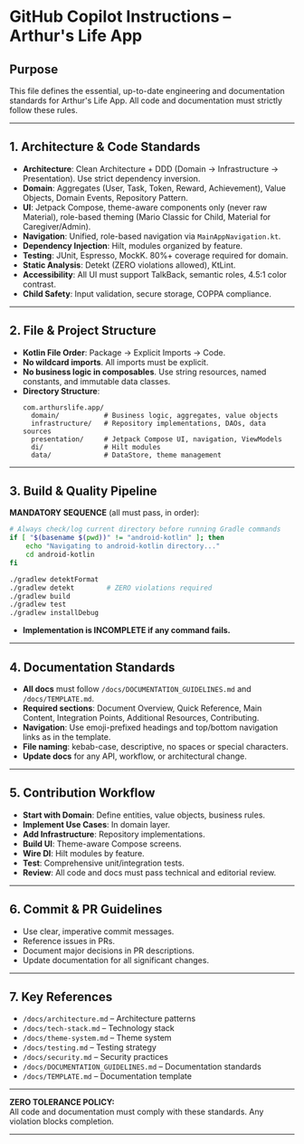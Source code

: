 
# GitHub Copilot Instructions – Arthur's Life App

## Purpose
This file defines the essential, up-to-date engineering and documentation standards for Arthur's Life App. All code and documentation must strictly follow these rules.

---

## 1. Architecture & Code Standards

- **Architecture**: Clean Architecture + DDD (Domain → Infrastructure → Presentation). Use strict dependency inversion.
- **Domain**: Aggregates (User, Task, Token, Reward, Achievement), Value Objects, Domain Events, Repository Pattern.
- **UI**: Jetpack Compose, theme-aware components only (never raw Material), role-based theming (Mario Classic for Child, Material for Caregiver/Admin).
- **Navigation**: Unified, role-based navigation via `MainAppNavigation.kt`.
- **Dependency Injection**: Hilt, modules organized by feature.
- **Testing**: JUnit, Espresso, MockK. 80%+ coverage required for domain.
- **Static Analysis**: Detekt (ZERO violations allowed), KtLint.
- **Accessibility**: All UI must support TalkBack, semantic roles, 4.5:1 color contrast.
- **Child Safety**: Input validation, secure storage, COPPA compliance.

---

## 2. File & Project Structure

- **Kotlin File Order**: Package → Explicit Imports → Code.
- **No wildcard imports**. All imports must be explicit.
- **No business logic in composables**. Use string resources, named constants, and immutable data classes.
- **Directory Structure**:
  ```
  com.arthurslife.app/
    domain/           # Business logic, aggregates, value objects
    infrastructure/   # Repository implementations, DAOs, data sources
    presentation/     # Jetpack Compose UI, navigation, ViewModels
    di/               # Hilt modules
    data/             # DataStore, theme management
  ```

---

## 3. Build & Quality Pipeline

**MANDATORY SEQUENCE** (all must pass, in order):
```zsh
# Always check/log current directory before running Gradle commands
if [ "$(basename $(pwd))" != "android-kotlin" ]; then 
    echo "Navigating to android-kotlin directory..."
    cd android-kotlin
fi

./gradlew detektFormat
./gradlew detekt        # ZERO violations required
./gradlew build
./gradlew test
./gradlew installDebug
```
- **Implementation is INCOMPLETE if any command fails.**

---

## 4. Documentation Standards

- **All docs** must follow `/docs/DOCUMENTATION_GUIDELINES.md` and `/docs/TEMPLATE.md`.
- **Required sections**: Document Overview, Quick Reference, Main Content, Integration Points, Additional Resources, Contributing.
- **Navigation**: Use emoji-prefixed headings and top/bottom navigation links as in the template.
- **File naming**: kebab-case, descriptive, no spaces or special characters.
- **Update docs** for any API, workflow, or architectural change.

---

## 5. Contribution Workflow

- **Start with Domain**: Define entities, value objects, business rules.
- **Implement Use Cases**: In domain layer.
- **Add Infrastructure**: Repository implementations.
- **Build UI**: Theme-aware Compose screens.
- **Wire DI**: Hilt modules by feature.
- **Test**: Comprehensive unit/integration tests.
- **Review**: All code and docs must pass technical and editorial review.

---

## 6. Commit & PR Guidelines

- Use clear, imperative commit messages.
- Reference issues in PRs.
- Document major decisions in PR descriptions.
- Update documentation for all significant changes.

---

## 7. Key References

- `/docs/architecture.md` – Architecture patterns
- `/docs/tech-stack.md` – Technology stack
- `/docs/theme-system.md` – Theme system
- `/docs/testing.md` – Testing strategy
- `/docs/security.md` – Security practices
- `/docs/DOCUMENTATION_GUIDELINES.md` – Documentation standards
- `/docs/TEMPLATE.md` – Documentation template

---

**ZERO TOLERANCE POLICY:**  
All code and documentation must comply with these standards. Any violation blocks completion.

---
